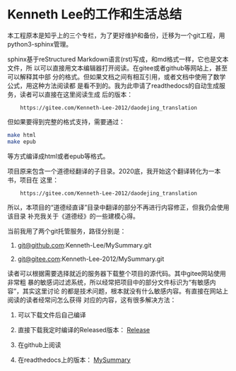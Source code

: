 # Kenneth Lee的工作和生活总结

本工程原本是知乎上的三个专栏，为了更好维护和备份，迁移为一个git工程，用
python3-sphinx管理。

sphinx基于reStructured Markdown语言(rst)写成，和md格式一样，它也是文本文件，所
以可以直接用文本编辑器打开阅读。在gitee或者github等网站上，甚至可以解释其中部
分的格式。但如果文档之间有相互引用，或者文档中使用了数学公式，用这种方法阅读都
是看不到的。我为此申请了readthedocs的自动生成服务，读者可以直接在这里阅读生成
后的版本：

        https://gitee.com/Kenneth-Lee-2012/daodejing_translation

但如果要得到完整的格式支持，需要通过：

```bash
make html
make epub
```

等方式编译成html或者epub等格式。

项目原来包含一个道德经翻译的子目录。2020底，我开始这个翻译转化为一本书，项目在
这里：

        https://gitee.com/Kenneth-Lee-2012/daodejing_translation

所以，本项目的“道德经直译”目录中翻译的部分不再进行内容修正，但我仍会使用该目录
补充我关于《道德经》的一些建模心得。

当前我用了两个git托管服务，路径分别是：

1. git@github.com:Kenneth-Lee/MySummary.git

2. git@gitee.com:Kenneth-Lee-2012/MySummary.git

读者可以根据需要选择就近的服务器下载整个项目的源代码。其中gitee网站使用非常粗
暴的敏感词过滤系统，所以经常把项目中的部分文件标识为“有敏感内容”，其实这里讨论
的都是技术问题，根本就没有什么敏感内容。有直接在网站上阅读的读者经常问怎么获得
对应的内容，这有很多解决方法：

1. 可以下载文件后自己编译

2. 直接下载我定时编译的Released版本：
   [Release](https://gitee.com/Kenneth-Lee-2012/MySummary/releases)

3. 在github上阅读

4. 在readthedocs上的版本：
   [MySummary](https://mysummary.readthedocs.io/zh/latest/index.html)
